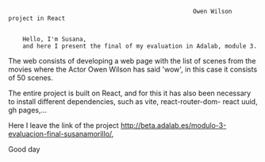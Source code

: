                                                         Owen Wilson project in React


        Hello, I'm Susana, 
        and here I present the final of my evaluation in Adalab, module 3.
        
The web consists of developing a web page with the list of scenes from the movies where the
Actor Owen Wilson has said 'wow', in this case it consists of 50 scenes.

The entire project is built on React, and for this it has also been necessary to install different dependencies, such as vite, react-router-dom- react uuid, gh pages,...



Here I leave the link of the project http://beta.adalab.es/modulo-3-evaluacion-final-susanamorillo/,

Good day